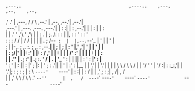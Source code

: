                                                                                                   
                                                                                                  
    ,---,.                                         ,----..    ,---,               ,--,    ,--,    
  ,'  .' |                          ,---,         /   /   \ ,--.' |      ,--,   ,--.'|  ,--.'|    
,---.'   |   ,---.     ,---.      ,---.'|        |   :     :|  |  :    ,--.'|   |  | :  |  | :    
|   |   .'  '   ,'\   '   ,'\     |   | :        .   |  ;. /:  :  :    |  |,    :  : '  :  : '    
:   :  :   /   /   | /   /   |    |   | |        .   ; /--` :  |  |,--.`--'_    |  ' |  |  ' |    
:   |  |-,.   ; ,. :.   ; ,. :  ,--.__| |        ;   | ;    |  :  '   |,' ,'|   '  | |  '  | |    
|   :  ;/|'   | |: :'   | |: : /   ,'   |        |   : |    |  |   /' :'  | |   |  | :  |  | :    
|   |   .''   | .; :'   | .; :.   '  /  |        .   | '___ '  :  | | ||  | :   '  : |__'  : |__  
'   :  '  |   :    ||   :    |'   ; |:  |        '   ; : .'||  |  ' | :'  : |__ |  | '.'|  | '.'| 
|   |  |   \   \  /  \   \  / |   | '/  '        '   | '/  :|  :  :_:,'|  | '.'|;  :    ;  :    ; 
|   :  \    `----'    `----'  |   :    :|        |   :    / |  | ,'    ;  :    ;|  ,   /|  ,   /  
|   | ,'                       \   \  /           \   \ .'  `--''      |  ,   /  ---`-'  ---`-'   
`----'                          `----'             `---`                ---`-'                    
                                                                                                  
